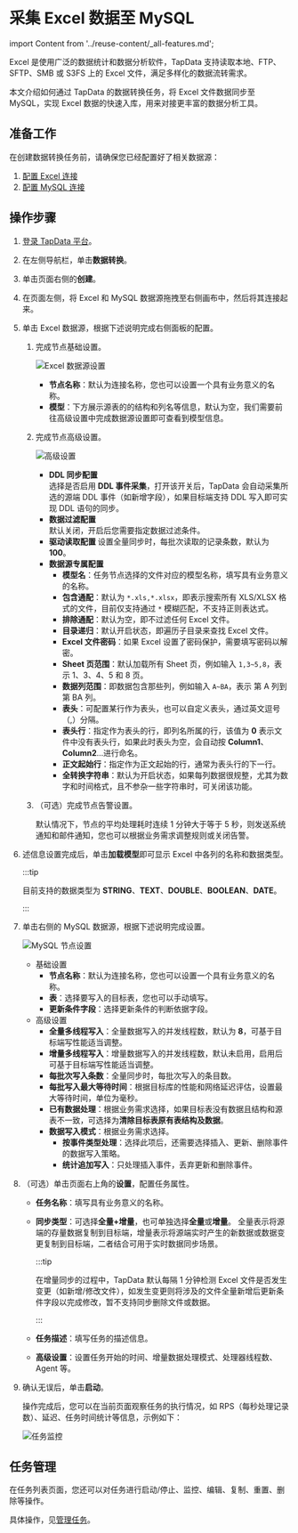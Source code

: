 # 采集 Excel 数据至 MySQL
import Content from '../reuse-content/_all-features.md';

<Content />

Excel 是使用广泛的数据统计和数据分析软件，TapData 支持读取本地、FTP、SFTP、SMB 或 S3FS 上的 Excel 文件，满足多样化的数据流转需求。

本文介绍如何通过 TapData 的数据转换任务，将 Excel 文件数据同步至 MySQL，实现 Excel 数据的快速入库，用来对接更丰富的数据分析工具。



## 准备工作

在创建数据转换任务前，请确保您已经配置好了相关数据源：

1. [配置 Excel 连接](../prerequisites/files/excel.md)
2. [配置 MySQL 连接](../prerequisites/on-prem-databases/mysql.md)

## 操作步骤

1. [登录 TapData 平台](../user-guide/log-in.md)。

2. 在左侧导航栏，单击**数据转换**。

3. 单击页面右侧的**创建**。

4. 在页面左侧，将 Excel 和 MySQL 数据源拖拽至右侧画布中，然后将其连接起来。

5. 单击 Excel 数据源，根据下述说明完成右侧面板的配置。

   1. 完成节点基础设置。

      ![Excel 数据源设置](../images/data_develop_excel.png)

      * **节点名称**：默认为连接名称，您也可以设置一个具有业务意义的名称。
      * **模型**：下方展示源表的的结构和列名等信息，默认为空，我们需要前往高级设置中完成数据源设置即可查看到模型信息。

   2. 完成节点高级设置。

      ![高级设置](../images/data_develop_excel_advanced_settings.png)

      * **DDL 同步配置**      
        选择是否启用 **DDL 事件采集**，打开该开关后，TapData 会自动采集所选的源端 DDL 事件（如新增字段），如果目标端支持 DDL 写入即可实现 DDL 语句的同步。      
      * **数据过滤配置**      
        默认关闭，开启后您需要指定数据过滤条件。      
      * **驱动读取配置**
        设置全量同步时，每批次读取的记录条数，默认为 **100**。    
      * **数据源专属配置**
        * **模型名**：任务节点选择的文件对应的模型名称，填写具有业务意义的名称。
        * **包含通配**：默认为 `*.xls,*.xlsx`，即表示搜索所有 XLS/XLSX 格式的文件，目前仅支持通过 `*` 模糊匹配，不支持正则表达式。
        * **排除通配**：默认为空，即不过滤任何 Excel 文件。
        * **目录递归**：默认开启状态，即遍历子目录来查找 Excel 文件。
        * **Excel 文件密码**：如果 Excel 设置了密码保护，需要填写密码以解密。
        * **Sheet 页范围**：默认加载所有 Sheet 页，例如输入 `1,3~5,8`，表示 1、3、4、5 和 8 页。
        * **数据列范围**：即数据包含那些列，例如输入 `A~BA`，表示 第 A 列到第 BA 列。
        * **表头**：可配置某行作为表头，也可以自定义表头，通过英文逗号（,）分隔。
        * **表头行**：指定作为表头的行，即列名所属的行，该值为 **0** 表示文件中没有表头行，如果此时表头为空，会自动按 **Column1**、**Column2**...进行命名。
        * **正文起始行**：指定作为正文起始的行，通常为表头行的下一行。
        * **全转换字符串**：默认为开启状态，如果每列数据很规整，尤其为数字和时间格式，且不参杂一些字符串时，可关闭该功能。

   3. （可选）完成节点告警设置。

      默认情况下，节点的平均处理耗时连续 1 分钟大于等于 5 秒，则发送系统通知和邮件通知，您也可以根据业务需求调整规则或关闭告警。

6. 述信息设置完成后，单击**加载模型**即可显示 Excel 中各列的名称和数据类型。

   :::tip

   目前支持的数据类型为 **STRING**、**TEXT**、**DOUBLE**、**BOOLEAN**、**DATE**。

   :::

7. 单击右侧的 MySQL 数据源，根据下述说明完成设置。

   ![MySQL 节点设置](../images/data_develop_mysql_target.png)

   - 基础设置
     - **节点名称**：默认为连接名称，您也可以设置一个具有业务意义的名称。
     - **表**：选择要写入的目标表，您也可以手动填写。
     - **更新条件字段**：选择更新条件的判断依据字段。
   - 高级设置
     - **全量多线程写入**：全量数据写入的并发线程数，默认为 **8**，可基于目标端写性能适当调整。
     - **增量多线程写入**：增量数据写入的并发线程数，默认未启用，启用后可基于目标端写性能适当调整。
     - **每批次写入条数**：全量同步时，每批次写入的条目数。
     - **每批写入最大等待时间**：根据目标库的性能和网络延迟评估，设置最大等待时间，单位为毫秒。
     - **已有数据处理**：根据业务需求选择，如果目标表没有数据且结构和源表不一致，可选择为**清除目标表原有表结构及数据**。
     - **数据写入模式**：根据业务需求选择。
       - **按事件类型处理**：选择此项后，还需要选择插入、更新、删除事件的数据写入策略。
       - **统计追加写入**：只处理插入事件，丢弃更新和删除事件。

8. （可选）单击页面右上角的**设置**，配置任务属性。
   - **任务名称**：填写具有业务意义的名称。
   
   - **同步类型**：可选择**全量+增量**，也可单独选择**全量**或**增量**。 全量表示将源端的存量数据复制到目标端，增量表示将源端实时产生的新数据或数据变更复制到目标端，二者结合可用于实时数据同步场景。
     
     :::tip
     
     在增量同步的过程中，TapData 默认每隔 1 分钟检测 Excel 文件是否发生变更（如新增/修改文件），如发生变更则将涉及的文件全量新增后更新条件字段以完成修改，暂不支持同步删除文件或数据。
     
     :::
     
   - **任务描述**：填写任务的描述信息。
   
   - **高级设置**：设置任务开始的时间、增量数据处理模式、处理器线程数、Agent 等。
   
9. 确认无误后，单击**启动**。

   操作完成后，您可以在当前页面观察任务的执行情况，如 RPS（每秒处理记录数）、延迟、任务时间统计等信息，示例如下：

   ![任务监控](../images/data_develop_excel_result.png)



## 任务管理

在任务列表页面，您还可以对任务进行启动/停止、监控、编辑、复制、重置、删除等操作。

具体操作，见[管理任务](../user-guide/data-development/monitor-task.md)。
